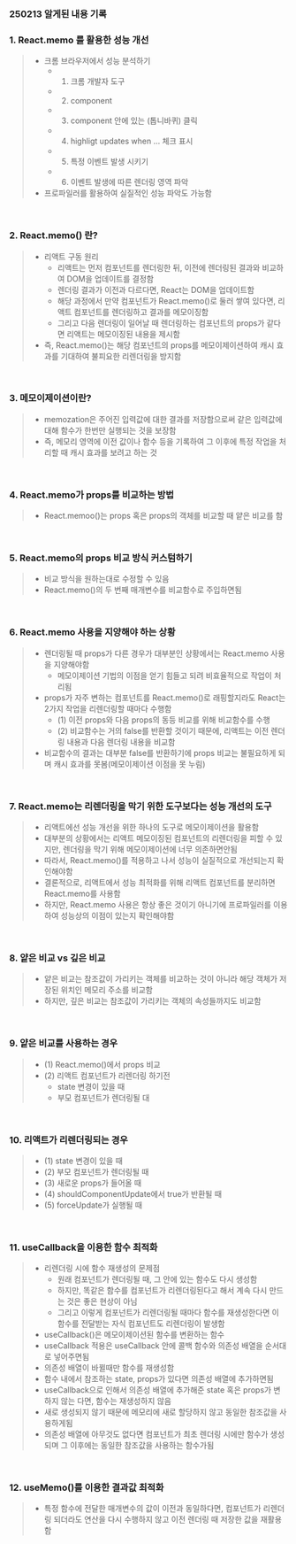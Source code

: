 ### 250213 알게된 내용 기록

### 1. React.memo 를 활용한 성능 개선

> - 크롬 브라우저에서 성능 분석하기
>   - 1. 크롬 개발자 도구 
>   - 2. component
>   - 3. component 안에 있는 (톱니바퀴) 클릭
>   - 4. highligt updates when ... 체크 표시
>   - 5. 특정 이벤트 발생 시키기
>   - 6. 이벤트 발생에 따른 렌더링 영역 파악 
> - 프로파일러를 활용하여 실질적인 성능 파악도 가능함 

<br>

### 2. React.memo() 란?
> - 리액트 구동 원리
>   - 리액트는 먼저 컴포넌트를 렌더링한 뒤, 이전에 렌더링된 결과와 비교하여 DOM을 업데이트를 결정함
>   - 렌더링 결과가 이전과 다르다면, React는 DOM을 업데이트함
>   - 해당 과정에서 만약 컴포넌트가 React.memo()로 둘러 쌓여 있다면, 리액트 컴포넌트를 렌더링하고 결과를 메모이징함
>   - 그리고 다음 렌더링이 일어날 때 렌더링하는 컴포넌트의 props가 같다면 리액트는 메모이징된 내용을 제시함
> - 즉, React.memo()는 해당 컴포넌트의 props를 메모이제이션하여 캐시 효과를 기대하여 불피요한 리렌더링을 방지함 

<br>

### 3. 메모이제이션이란?
> - memozation은 주어진 입력값에 대한 결과를 저장함으로써 같은 입력값에 대해 함수가 한번만 실행되는 것을 보장함
> - 즉, 메모리 영역에 이전 값이나 함수 등을 기록하여 그 이후에 특정 작업을 처리할 때 캐시 효과를 보려고 하는 것 

<br>

### 4. React.memo가 props를 비교하는 방법
> - React.memoo()는 props 혹은 props의 객체를 비교할 때 얕은 비교를 함

<br>

### 5. React.memo의 props 비교 방식 커스텀하기
> - 비교 방식을 원하는대로 수정할 수 있음
> - React.memo()의 두 번째 매개변수를 비교함수로 주입하면됨 

<br>

### 6. React.memo 사용을 지양해야 하는 상황
> - 렌더링될 때 props가 다른 경우가 대부분인 상황에서는 React.memo 사용을 지양해야함
>   - 메모이제이션 기법의 이점을 얻기 힘들고 되려 비효율적으로 작업이 처리됨
> - props가 자주 변하는 컴포넌트를 React.memo()로 래핑할지라도 React는 2가지 작업을 리렌더링할 때마다 수행함
>   - (1) 이전 props와 다음 props의 동등 비교를 위해 비교함수를 수행
>   - (2) 비교함수는 거의 false를 반환할 것이기 때문에, 리액트는 이전 렌더링 내용과 다음 렌더링 내용을 비교함 
> - 비교함수의 결과는 대부분 false를 반환하기에 props 비교는 불필요하게 되며 캐시 효과를 못봄(메모이제이션 이점을 못 누림)

<br>

### 7. React.memo는 리렌더링을 막기 위한 도구보다는 성능 개선의 도구
> - 리액트에선 성능 개선을 위한 하나의 도구로 메모이제이션을 활용함
> - 대부분의 상황에서는 리액트 메모이징된 컴포넌트의 리렌더링을 피할 수 있지만, 렌더링을 막기 위해 메모이제이션에 너무 의존하면안됨
> - 따라서, React.memo()를 적용하고 나서 성능이 실질적으로 개선되는지 확인해야함
> - 결론적으로, 리액트에서 성능 최적화를 위해 리액트 컴포넌트를 분리하면 React.memo를 사용함
> - 하지만, React.memo 사용은 항상 좋은 것이기 아니기에 프로파일러를 이용하여 성능상의 이점이 있는지 확인해야함 

<br>

### 8. 얕은 비교 vs 깊은 비교 
> - 얕은 비교는 참조값이 가리키는 객체를 비교하는 것이 아니라 해당 객체가 저장된 위치인 메모리 주소를 비교함
> - 하지만, 깊은 비교는 참조값이 가리키는 객체의 속성들까지도 비교함 

<br>

### 9. 얕은 비교를 사용하는 경우
> - (1) React.memo()에서 props 비교
> - (2) 리액트 컴포넌트가 리렌더링 하기전 
>    - state 변경이 있을 때
>    - 부모 컴포넌트가 렌더링될 대

<br>

### 10. 리액트가 리렌더링되는 경우
> - (1) state 변경이 있을 때
> - (2) 부모 컴포넌트가 렌더링될 때
> - (3) 새로운 props가 들어올 때
> - (4) shouldComponentUpdate에서 true가 반환될 때 
> - (5) forceUpdate가 실행될 때 

<br>

### 11. useCallback을 이용한 함수 최적화
> - 리렌더링 시에 함수 재생성의 문제점 
>   - 원래 컴포넌트가 렌더링될 때, 그 안에 있는 함수도 다시 생성함
>   - 하지만, 똑같은 함수를 컴포넌트가 리렌더링된다고 해서 계속 다시 만드는 것은 좋은 현상이 아님
>   - 그리고 이렇게 컴포넌트가 리렌더링될 때마다 함수를 재생성한다면 이 함수를 전달받는 자식 컴포넌트도 리렌더링이 발생함 
> - useCallback()은 메모이제이션된 함수를 변환하는 함수 
> - useCallback 적용은 useCallback 안에 콜백 함수와 의존성 배열을 순서대로 넣어주면됨 
> - 의존성 배열이 바뀔때만 함수를 재생성함 
> - 함수 내에서 참조하는 state, props가 있다면 의존성 배열에 추가하면됨
> - useCallback으로 인해서 의존성 배열에 추가해준 state 혹은 props가 변하지 않는 다면, 함수는 재생성하지 않음
> - 새로 생성되지 않기 때문에 메모리에 새로 할당하지 않고 동일한 참조값을 사용하게됨
> - 의존성 배열에 아무것도 없다면 컴포넌트가 최초 렌더링 시에만 함수가 생성되며 그 이후에는 동일한 참조값을 사용하는 함수가됨 

<br>

### 12. useMemo()를 이용한 결과값 최적화 
> - 특정 함수에 전달한 매개변수의 값이 이전과 동일하다면, 컴포넌트가 리렌더링 되더라도 연산을 다시 수행하지 않고 이전 렌더링 때 저장한 값을 재활용함 